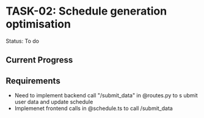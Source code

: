 # TASK-02: Schedule generation optimisation
Status: To do

## Current Progress



## Requirements
- Need to implement backend call "/submit_data" in @routes.py to s ubmit user data and update schedule
- Implemenet frontend calls in @schedule.ts to call /submit_data